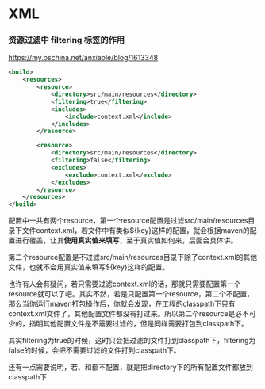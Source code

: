# XML

### 资源过滤中 filtering 标签的作用

https://my.oschina.net/anxiaole/blog/1613348

```xml
<build>
    <resources>
        <resource>
            <directory>src/main/resources</directory>
            <filtering>true</filtering>
            <includes>
                <include>context.xml</include>
            </includes>
        </resource>

        <resource>
            <directory>src/main/resources</directory>
            <filtering>false</filtering>
            <excludes>
                <exclude>context.xml</exclude>
            </excludes>
        </resource>
    </resources>
</build>
```

配置中一共有两个resource，第一个resource配置是过滤src/main/resources目录下文件context.xml，若文件中有类似${key}这样的配置，就会根据maven的配置进行覆盖，让其**使用真实值来填写**，至于真实值如何来，后面会具体讲。

第二个resource配置是不过滤src/main/resources目录下除了context.xml的其他文件，也就不会用真实值来填写${key}这样的配置。

也许有人会有疑问，若只需要过滤context.xml的话，那就只需要配置第一个resource就可以了吧。其实不然，若是只配置第一个resource，第二个不配置，那么当你运行maven打包操作后，你就会发现，在工程的classpath下只有context.xml文件了，其他配置文件都没有打过来。所以第二个resource是必不可少的，指明其他配置文件是不需要过滤的，但是同样需要打包到classpath下。

其实filtering为true的时候，这时只会把过滤的文件打到classpath下，filtering为false的时候，会把不需要过滤的文件打到classpath下。

还有一点需要说明，若<filtering>、<include>和<exclude>都不配置，就是把directory下的所有配置文件都放到classpath下